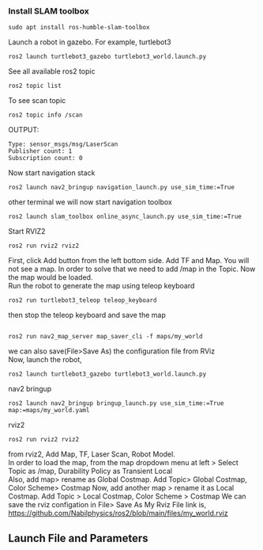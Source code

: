 ### Install SLAM toolbox
```
sudo apt install ros-humble-slam-toolbox
```
Launch a robot in gazebo. For example, turtlebot3
```
ros2 launch turtlebot3_gazebo turtlebot3_world.launch.py
```
See all available ros2 topic
```
ros2 topic list
```
To see scan topic
```
ros2 topic info /scan
```
OUTPUT:
```
Type: sensor_msgs/msg/LaserScan
Publisher count: 1
Subscription count: 0
```
Now start navigation stack
```
ros2 launch nav2_bringup navigation_launch.py use_sim_time:=True
```
other terminal we will now start navigation toolbox
```
ros2 launch slam_toolbox online_async_launch.py use_sim_time:=True
```
Start RVIZ2
```
ros2 run rviz2 rviz2
```
First, click Add button from the left bottom side. Add TF and Map. You will not see a map. In order to solve that we need to add /map in the Topic. Now the map would be loaded.</br>
Run the robot to generate the map using teleop keyboard 
```
ros2 run turtlebot3_teleop teleop_keyboard
```
then stop the teleop keyboard and save the map
```

ros2 run nav2_map_server map_saver_cli -f maps/my_world
```
we can also save(File>Save As) the configuration file from RViz<br>
Now, launch the robot,
```
ros2 launch turtlebot3_gazebo turtlebot3_world.launch.py
```
nav2 bringup
```
ros2 launch nav2_bringup bringup_launch.py use_sim_time:=True map:=maps/my_world.yaml
```
rviz2
```
ros2 run rviz2 rviz2
```
from rviz2, Add Map, TF, Laser Scan, Robot Model.</br>
In order to load the map, from the map dropdown menu at left > Select Topic as /map, Durability Policy as Transient Local</br>
Also, add map> rename as Global Costmap. Add Topic> Global Costmap, Color Scheme> Costmap
Now, add another map > rename it as Local Costmap. Add Topic > Local Costmap, Color Scheme > Costmap
We can save the rviz configation in File> Save As
My Rviz File link is, https://github.com/Nabilphysics/ros2/blob/main/files/my_world.rviz

## Launch File and Parameters

